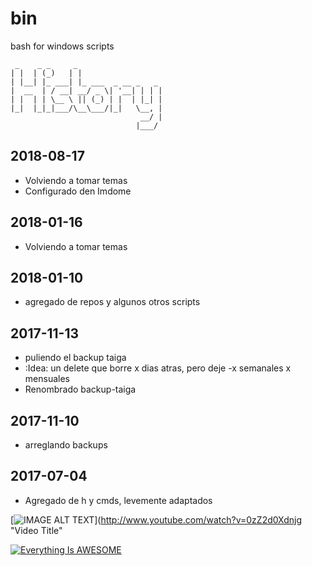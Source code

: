 # bin
bash for windows scripts


```
 _    _ _     _                   
| |  | (_)   | |                  
| |__| |_ ___| |_ ___  _ __ _   _ 
|  __  | / __| __/ _ \| '__| | | |
| |  | | \__ \ || (_) | |  | |_| |
|_|  |_|_|___/\__\___/|_|   \__, |
                             __/ |
                            |___/ 
```

## 2018-08-17
* Volviendo a tomar temas 
* Configurado den Imdome

## 2018-01-16
* Volviendo a tomar temas

## 2018-01-10
* agregado de repos y algunos otros scripts

## 2017-11-13
* puliendo el backup taiga
* :Idea:  un delete que borre x dias atras, pero deje -x semanales x mensuales
* Renombrado backup-taiga

## 2017-11-10 
* arreglando backups

## 2017-07-04
* Agregado de h y cmds, levemente adaptados



[![IMAGE ALT TEXT](http://img.youtube.com/vi/0zZ2d0Xdnjg/0.jpg)](http://www.youtube.com/watch?v=0zZ2d0Xdnjg "Video Title"


[![Everything Is AWESOME](https://img.youtube.com/vi/StTqXEQ2l-Y/0.jpg)](https://www.youtube.com/watch?v=StTqXEQ2l-Y "Everything Is AWESOME")
